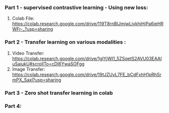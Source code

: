 ### Part 1 - supervised contrastive learning  - Using new loss:
1) Colab File: https://colab.research.google.com/drive/119T8rnBlJmjwLivkhjHjPa6ieHRWFr-_?usp=sharing
### Part 2 - Transfer learning on various modalities : 
1) Video Transfer: https://colab.research.google.com/drive/1glYjWI1_5ZSqetS2AVU03EAAIuSaiukU#scrollTo=cDI6YwaSOFgg
2) Image Transfer: https://colab.research.google.com/drive/19tJZUvL7FE_bCdFxhH1pRhSrmPX_Saxl?usp=sharing
### Part 3 - Zero shot transfer learning in colab
### Part 4: 



